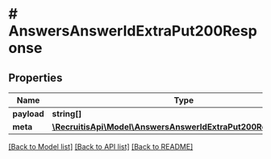 # # AnswersAnswerIdExtraPut200Response

## Properties

Name | Type | Description | Notes
------------ | ------------- | ------------- | -------------
**payload** | **string[]** |  | [optional]
**meta** | [**\RecruitisApi\Model\AnswersAnswerIdExtraPut200ResponseMeta**](AnswersAnswerIdExtraPut200ResponseMeta.md) |  | [optional]

[[Back to Model list]](../../README.md#models) [[Back to API list]](../../README.md#endpoints) [[Back to README]](../../README.md)
